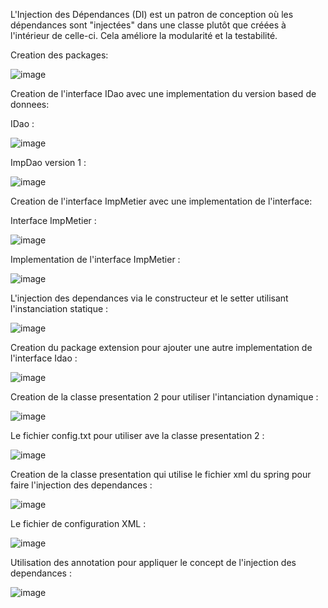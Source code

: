 L'Injection des Dépendances (DI) est un patron de conception où les dépendances sont "injectées" dans une classe plutôt que créées à l'intérieur de celle-ci. Cela améliore la modularité et la testabilité.

Creation des packages:

![image](https://github.com/user-attachments/assets/d616d98b-abf8-4eb9-ba33-5bfea5d21853)

Creation de l'interface IDao avec une implementation du version based de donnees:

IDao :

![image](https://github.com/user-attachments/assets/25b6023e-d6e5-4d68-b9a6-c8798c7ae99f)

ImpDao version 1 :

![image](https://github.com/user-attachments/assets/bf0f5c76-5eec-4c12-9427-10d1f320e0e7)

Creation de l'interface ImpMetier avec une implementation de l'interface:

Interface ImpMetier :

![image](https://github.com/user-attachments/assets/3eae3a64-bbea-401e-ac1c-7dd70340f610)

Implementation de l'interface ImpMetier :

![image](https://github.com/user-attachments/assets/1981cafd-0dba-4481-a3ec-33f244f43a59)

L'injection des dependances via le constructeur et le setter utilisant l'instanciation statique :

![image](https://github.com/user-attachments/assets/068a39fa-2fa4-4a0d-8fc6-4e89c482d7c1)

Creation du package extension pour ajouter une autre implementation de l'interface Idao :

![image](https://github.com/user-attachments/assets/9b4d990f-2453-4b04-b35a-4e46b2676edd)

Creation de la classe presentation 2 pour utiliser l'intanciation dynamique :

![image](https://github.com/user-attachments/assets/a50f5f82-ee46-4e37-9385-34d5e06f3eee)

Le fichier config.txt pour utiliser ave la classe presentation 2 :

![image](https://github.com/user-attachments/assets/48339da8-2679-4f8c-80c3-0490be19af2b)

Creation de la classe presentation qui utilise le fichier xml du spring pour faire l'injection des dependances :

![image](https://github.com/user-attachments/assets/9f26531e-fca1-4721-bc02-786dddf7be66)

Le fichier de configuration XML :

![image](https://github.com/user-attachments/assets/03bd212d-b45f-4649-8d4d-813f8c2680e9)

Utilisation des annotation pour appliquer le concept de l'injection des dependances :

![image](https://github.com/user-attachments/assets/29844072-2929-44c0-ae81-fe277e5873cd)











